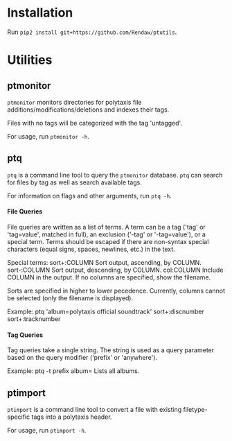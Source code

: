# Installation

Run `pip2 install git+https://github.com/Rendaw/ptutils`.

# Utilities

## ptmonitor

`ptmonitor` monitors directories for polytaxis file additions/modifications/deletions and indexes their tags.

Files with no tags will be categorized with the tag 'untagged'.

For usage, run `ptmonitor -h`.

## ptq

`ptq` is a command line tool to query the `ptmonitor` database. `ptq` can search for files by tag as well as search available tags.

For information on flags and other arguments, run `ptq -h`.

#### File Queries
File queries are written as a list of terms. A term can be a tag ('tag' or 
'tag=value', matched in full), an exclusion ('-tag' or '-tag=value'), or a 
special term. Terms should be escaped if there are non-syntax special 
characters (equal signs, spaces, newlines, etc.) in the text.

Special terms:
sort+:COLUMN    Sort output, ascending, by COLUMN.
sort-:COLUMN    Sort output, descending, by COLUMN.
col:COLUMN      Include COLUMN in the output. If no columns are specified,
                show the filename.

Sorts are specified in higher to lower pecedence.
Currently, columns cannot be selected (only the filename is displayed).

Example:
ptq 'album=polytaxis official soundtrack' sort+:discnumber sort+:tracknumber

#### Tag Queries
Tag queries take a single string. The string is used as a query parameter
based on the query modifier ('prefix' or 'anywhere').

Example:
ptq -t prefix album=        Lists all albums.

## ptimport

`ptimport` is a command line tool to convert a file with existing filetype-specific tags into a polytaxis header.

For usage, run `ptimport -h`.

